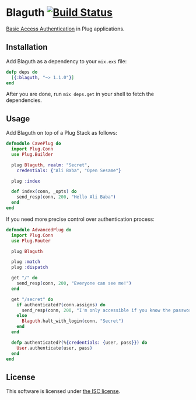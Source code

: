 # Blaguth [![Build Status](https://travis-ci.org/lexmag/blaguth.svg)](https://travis-ci.org/lexmag/blaguth)

[Basic Access Authentication](http://tools.ietf.org/html/rfc2617) in Plug applications.

## Installation

Add Blaguth as a dependency to your `mix.exs` file:

```elixir
defp deps do
  [{:blaguth, "~> 1.1.0"}]
end
```

After you are done, run `mix deps.get` in your shell to fetch the dependencies.

## Usage

Add Blaguth on top of a Plug Stack as follows:

```elixir
defmodule CavePlug do
  import Plug.Conn
  use Plug.Builder

  plug Blaguth, realm: "Secret",
    credentials: {"Ali Baba", "Open Sesame"}

  plug :index

  def index(conn, _opts) do
    send_resp(conn, 200, "Hello Ali Baba")
  end
end
```

If you need more precise control over authentication process:

```elixir
defmodule AdvancedPlug do
  import Plug.Conn
  use Plug.Router

  plug Blaguth

  plug :match
  plug :dispatch

  get "/" do
    send_resp(conn, 200, "Everyone can see me!")
  end

  get "/secret" do
    if authenticated?(conn.assigns) do
      send_resp(conn, 200, "I'm only accessible if you know the password")
    else
      Blaguth.halt_with_login(conn, "Secret")
    end
  end

  defp authenticated?(%{credentials: {user, pass}}) do
    User.authenticate(user, pass)
  end
end
```

## License

This software is licensed under [the ISC license](LICENSE).
